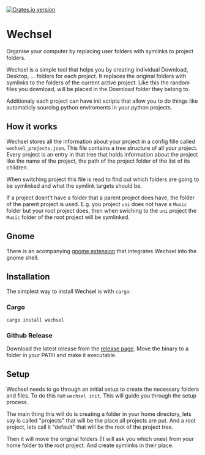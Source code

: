 <div>
  <!-- Crates version -->
  <a href="https://crates.io/crates/wechsel">
    <img src="https://img.shields.io/crates/v/wechsel.svg?style=flat-square"
    alt="Crates.io version" />
  </a>
</div>

# Wechsel
Organise your computer by replacing user folders with symlinks to project folders.

Wechsel is a simple tool that helps you by creating individual Download, Desktop, ... folders for each project.
It replaces the original folders with symlinks to the folders of the current active project.
Like this the random files you download, will be placed in the Download folder they belong to.

Additionaly each project can have init scripts that allow you to do things like automaticly sourcing python enviroments in your python projects.

## How it works
Wechsel stores all the information about your project in a config fille called ```wechsel_projects.json```.
This file contains a tree structure of all your project.
Every project is an entry in that tree that holds information about the project like the name of the project, the path of the project folder of the list of its children.

When switching project this file is read to find out which folders are going to be symlinked and what the symlink targets should be.

If a project dosnt't have a folder that a parent project does have, the folder of the parent project is used. E.g. you project ```uni``` does not have a ```Music``` folder but your root project does, then when swiching to the ```uni``` project the ```Music``` folder of the root project will be symlinked.

## Gnome
There is an acompanying [gnome extension](https://github.com/JustSomeRandomUsername/wechsel-extension) that integrates Wechsel into the gnome shell.

## Installation
The simplest way to install Wechsel is with ```cargo```:

### Cargo
```cargo install wechsel```

### Github Release
Download the latest release from the [release page](https://github.com/JustSomeRandomUsername/wechsel/releases).
Move the binary to a folder in your PATH and make it executable.


## Setup
Wechsel needs to go through an initial setup to create the necessary folders and files.
To do this run ```wechsel init```. This will guide you through the setup process.

The main thing this will do is creating a folder in your home directory, lets say is called "projects" that will be the place all projects are put. And a root project, lets call it "default" that will be the root of the project tree.

Then it will move the original folders (It will ask you which ones) from your home folder to the root project. And create symlinks in their place.
